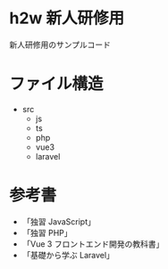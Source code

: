 # h2w 新人研修用

新人研修用のサンプルコード

# ファイル構造

- src
    - js
    - ts
    - php
    - vue3
    - laravel

# 参考書

- 「独習 JavaScript」
- 「独習 PHP」
- 「Vue 3 フロントエンド開発の教科書」  
- 「基礎から学ぶ Laravel」
